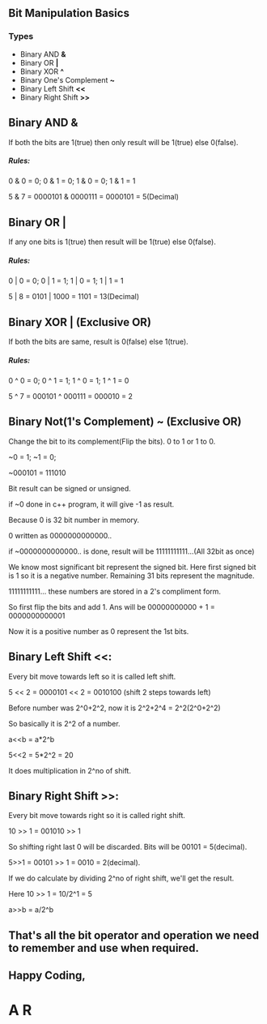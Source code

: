 ## Bit Manipulation Basics

### Types
* Binary AND **&**
* Binary OR **|**
* Binary XOR **^**
* Binary One's Complement **~**
* Binary Left Shift **<<**
* Binary Right Shift **>>**


## Binary AND **&**

If both the bits are 1(true) then only result will be 1(true) else 0(false).

##### Rules:
0 & 0 = 0; 0 & 1 = 0; 1 & 0 = 0; 1 & 1 = 1

5 & 7 = 0000101 & 0000111 = 0000101 = 5(Decimal)

## Binary OR **|**

If any one bits is 1(true) then result will be 1(true) else 0(false).

##### Rules:
0 | 0 = 0; 0 | 1 = 1; 1 | 0 = 1; 1 | 1 = 1

5 | 8 = 0101 | 1000 = 1101 = 13(Decimal)

## Binary XOR **|** (Exclusive OR)

If both the bits are same, result is 0(false) else 1(true).

##### Rules:
0 ^ 0 = 0; 0 ^ 1 = 1; 1 ^ 0 = 1; 1 ^ 1 = 0

5 ^ 7 = 000101 ^ 000111 = 000010 = 2

## Binary Not(1's Complement) **~** (Exclusive OR)

Change the bit to its complement(Flip the bits). 0 to 1 or 1 to 0.

~0 = 1; ~1 = 0;

~000101 = 111010


Bit result can be signed or unsigned.

if ~0 done in c++ program, it will give -1 as result.

Because 0 is 32 bit number in memory.

0 written as 0000000000000..

if ~0000000000000.. is done, result will be 11111111111...(All 32bit as once)

We know most significant bit represent the signed bit. Here first signed bit is 1 so it is a negative number. Remaining 31 bits represent the magnitude.

11111111111... these numbers are stored in a 2's compliment form.

So first flip the bits and add 1. Ans will be 00000000000 + 1 = 0000000000001

Now it is a positive number as 0 represent the 1st bits. 



## Binary Left Shift **<<**:
Every bit move towards left so it is called left shift.

5 << 2 = 0000101 << 2 = 0010100 (shift 2 steps towards left)

Before number was 2^0+2^2, now it is 2^2+2^4 = 2^2(2^0+2^2)

So basically it is 2^2 of a number.

a<<b = a*2^b

5<<2 = 5*2^2 = 20

It does multiplication in 2^no of shift.


## Binary Right Shift **>>**:

Every bit move towards right so it is called right shift.

10 >> 1 = 001010 >> 1

So shifting right last 0 will be discarded. Bits will be 00101 = 5(decimal).

5>>1 = 00101 >> 1 = 0010 = 2(decimal).

If we do calculate by dividing 2^no of right shift, we'll get the result.

Here 10 >> 1 = 10/2^1 = 5

a>>b = a/2^b


## That's all the bit operator and operation we need to remember and use when required.

## Happy Coding,
# A R
